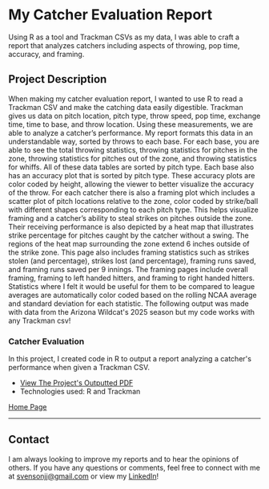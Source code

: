 # My Catcher Evaluation Report

Using R as a tool and Trackman CSVs as my data, I was able to craft a report that analyzes catchers including aspects of throwing, pop time, accuracy, and framing.

## Project Description

When making my catcher evaluation report, I wanted to use R to read a Trackman CSV and make the catching data easily digestible. Trackman gives us data on pitch location, pitch type, throw speed, pop time, exchange time, time to base, and throw location. Using these measurements, we are able to analyze a catcher’s performance. My report formats this data in an understandable way, sorted by throws to each base. For each base, you are able to see the total throwing statistics, throwing statistics for pitches in the zone, throwing statistics for pitches out of the zone, and throwing statistics for whiffs. All of these data tables are sorted by pitch type. Each base also has an accuracy plot that is sorted by pitch type. These accuracy plots are color coded by height, allowing the viewer to better visualize the accuracy of the throw. For each catcher there is also a framing plot which includes a scatter plot of pitch locations relative to the zone, color coded by strike/ball with different shapes corresponding to each pitch type. This helps visualize framing and a catcher’s ability to steal strikes on pitches outside the zone. Their receiving performance is also depicted by a heat map that illustrates strike percentage for pitches caught by the catcher without a swing. The regions of the heat map surrounding the zone extend 6 inches outside of the strike zone. This page also includes framing statistics such as strikes stolen (and percentage), strikes lost (and percentage), framing runs saved, and framing runs saved per 9 innings. The framing pages include overall framing, framing to left handed hitters, and framing to right handed hitters. Statistics where I felt it would be useful for them to be compared to league averages are automatically color coded based on the rolling NCAA average and standard deviation for each statistic. The following output was made with data from the Arizona Wildcat's 2025 season but my code works with any Trackman csv!

### Catcher Evaluation
In this project, I created code in R to output a report analyzing a catcher's performance when given a Trackman CSV.

- [View The Project's Outputted PDF](https://github.com/jjsvenson/jj-svenson-baseball-analytics/blob/ea7f5abe3795a75d8b9d9ffd98c32c32ac6aefe3/Arizona%20Wildcats%202025%20Catcher%20Evaluations.pdf)
- Technologies used: R and Trackman

[Home Page](index.md)

---

## Contact

I am always looking to improve my reports and to hear the opinions of others. If you have any questions or comments, feel free to connect with me at [svensonjj@gmail.com](mailto:svensonjj@gmail.com) or view my [LinkedIn](https://www.linkedin.com/in/john-jj-svenson/)!
